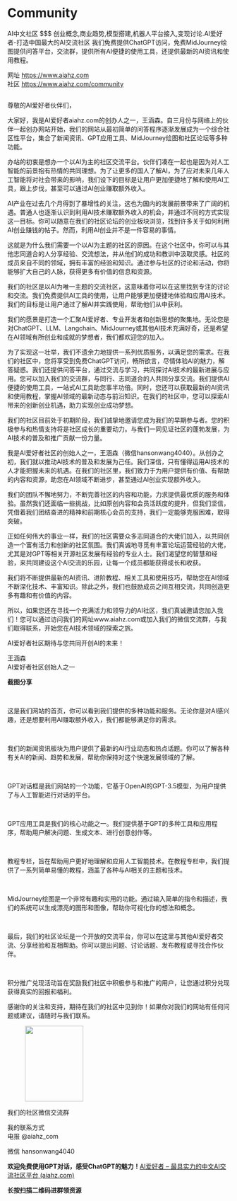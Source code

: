 # Community
AI中文社区 $$$ 创业概念,商业趋势,模型搭建,机器人平台接入,变现讨论.AI爱好者-打造中国最大的AI交流社区 我们免费提供ChatGPT访问，免费MidJourney绘图提供问答平台，交流群，提供所有AI便捷的使用工具，还提供最新的AI资讯和使用教程。


网址 https://www.aiahz.com
<br>
社区 https://www.aiahz.com/community

<!-- wp:image {"id":5177,"sizeSlug":"large","linkDestination":"none"} -->
<figure class="wp-block-image size-large"><img src="https://www.aiahz.com/wp-content/uploads/2023/06/chatgptzhinengyingyongzhiboyugaoshoujihaibao-1-1024x212.jpg" alt="" class="wp-image-5177"/></figure>
<!-- /wp:image -->

<!-- wp:paragraph -->
<p>尊敬的AI爱好者伙伴们，</p>
<!-- /wp:paragraph -->

<!-- wp:paragraph -->
<p>大家好，我是AI爱好者aiahz.com的创办人之一，王涵森。自三月份与网络上的伙伴一起创办网站开始，我们的网站从最初简单的问答程序逐渐发展成为一个综合社区性平台，集合了新闻资讯、GPT应用工具、MidJourney绘图和社区论坛等多种功能。</p>
<!-- /wp:paragraph -->

<!-- wp:paragraph -->
<p>办站的初衷是想办一个以AI为主的社区交流平台。伙伴们凑在一起也是因为对人工智能的前景抱有热情的共同理想。为了让更多的国人了解AI，为了应对未来几年人工智能将对社会带来的影响，我们设下的目标是让用户更加便捷地了解和使用AI工具，跟上步伐，甚至可以通过AI创业赚取额外收入。</p>
<!-- /wp:paragraph -->

<!-- wp:paragraph -->
<p>AI产业在过去几个月得到了暴增性的关注，这也为国内的发展前景带来了广阔的机遇。普通人也逐渐认识到利用AI技术赚取额外收入的机会，并通过不同的方式实现这一目标。你可以随意在我们的社区论坛的创业板块浏览，找到许多关于如何利用AI创业赚钱的帖子。然而，利用AI创业并不是一件容易的事情。</p>
<!-- /wp:paragraph -->

<!-- wp:paragraph -->
<p>这就是为什么我们需要一个以AI为主题的社区的原因。在这个社区中，你可以与其他志同道合的人分享经验、交流想法，并从他们的成功和教训中汲取灵感。社区的成员来自不同的领域，拥有丰富的经验和知识。通过参与社区的讨论和活动，你将能够扩大自己的人脉，获得更多有价值的信息和资源。</p>
<!-- /wp:paragraph -->

<!-- wp:paragraph -->
<p>我们的社区是以AI为唯一主题的交流社区，这意味着你可以在这里找到专注的讨论和交流。我们免费提供AI工具的使用，让用户能够更加便捷地体验和应用AI技术。我们的目标是让用户通过了解AI并实践使用，帮助他们从中获利。</p>
<!-- /wp:paragraph -->

<!-- wp:paragraph -->
<p>我们的愿景是打造一个汇聚AI爱好者、专业开发者和创新思想的聚集地。无论您是对ChatGPT、LLM、Langchain、MidJourney或其他AI技术充满好奇，还是希望在AI领域有所创业和成就的梦想者，我们都欢迎您的加入。</p>
<!-- /wp:paragraph -->

<!-- wp:paragraph -->
<p>为了实现这一壮举，我们不遗余力地提供一系列优质服务，以满足您的需求。在我们的社区中，您将享受到免费ChatGPT访问，畅所欲言，尽情体验AI的魅力，解答疑惑。我们还提供问答平台，通过交流与学习，共同探讨AI技术的最新进展与应用。您可以加入我们的交流群，与同行、志同道合的人共同分享交流。我们提供AI便捷的使用工具，一站式AI工具助您事半功倍。同时，您还可以获取最新的AI资讯和使用教程，掌握AI领域的最新动态与前沿知识。在我们的社区中，您可以探索AI带来的创新创业机遇，助力实现创业成功梦想。</p>
<!-- /wp:paragraph -->

<!-- wp:paragraph -->
<p>我们的社区目前处于初期阶段，我们诚挚地邀请您成为我们的早期参与者。您的积极参与和热情支持将是社区成长的重要动力。与我们一同见证社区的蓬勃发展，为AI技术的普及和推广贡献一份力量。</p>
<!-- /wp:paragraph -->

<!-- wp:paragraph -->
<p>我是AI爱好者社区的创始人之一，王涵森（微信hansonwang4040）。从创办之初，我们就以推动AI技术的普及和发展为己任。我们深信，只有懂得运用AI技术的人才能把握未来的机遇。在我们的社区里，我们致力于为用户提供有价值、有帮助的内容和资源，助您在AI领域不断进步，甚至通过AI创业实现额外收入。</p>
<!-- /wp:paragraph -->

<!-- wp:paragraph -->
<p>我们的团队不懈地努力，不断完善社区的内容和功能，力求提供最优质的服务和体验。虽然我们还面临一些挑战，比如原创内容和会员活跃度的提升，但我们坚信，凭借着我们团结奋进的精神和前期核心会员的支持，我们一定能够克服困难，取得突破。</p>
<!-- /wp:paragraph -->

<!-- wp:paragraph -->
<p>正如任何伟大的事业一样，我们的社区需要众多志同道合的大佬们加入，以共同创造一个富有活力和创新的社区氛围。我们真诚地寻觅有丰富论坛运营经验的大佬，尤其是对GPT等相关开源社区发展有经验的专业人士。我们渴望您的智慧和经验，来共同建设这个AI交流的乐园，让每一个成员都能获得成长和收获。</p>
<!-- /wp:paragraph -->

<!-- wp:paragraph -->
<p>我们将不断提供最新的AI资讯、进阶教程、相关工具和使用技巧，帮助您在AI领域不断深化技术、丰富知识。除此之外，我们也鼓励成员之间互相交流，共同创造更多有趣和有价值的内容。</p>
<!-- /wp:paragraph -->

<!-- wp:paragraph -->
<p>所以，如果您还在寻找一个充满活力和领导力的AI社区，我们真诚邀请您加入我们！您可以通过访问我们的网址www.aiahz.com或加入我们的微信交流群，与我们取得联系，开始您在AI技术领域的探索之旅。</p>
<!-- /wp:paragraph -->

<!-- wp:paragraph -->
<p>AI爱好者社区期待与您共同开创AI的未来！</p>
<!-- /wp:paragraph -->

<!-- wp:paragraph -->
<p>王涵森<br>AI爱好者社区创始人之一</p>
<!-- /wp:paragraph -->

<!-- wp:paragraph -->
<p></p>
<!-- /wp:paragraph -->

<!-- wp:paragraph -->
<p><strong>截图分享</strong><br></p>
<!-- /wp:paragraph -->

<!-- wp:image {"id":5426,"sizeSlug":"large","linkDestination":"none"} -->
<figure class="wp-block-image size-large"><img src="https://www.aiahz.com/wp-content/uploads/2023/06/weixinjietu20230619143941-1024x655.png" alt="" class="wp-image-5426"/></figure>
<!-- /wp:image -->

<!-- wp:paragraph -->
<p><br>这是我们网站的首页，你可以看到我们提供的多种功能和服务。无论你是对AI感兴趣，还是想要利用AI赚取额外收入，我们都能够满足你的需求。</p>
<!-- /wp:paragraph -->

<!-- wp:image {"id":5427,"sizeSlug":"full","linkDestination":"none"} -->
<figure class="wp-block-image size-full"><img src="https://www.aiahz.com/wp-content/uploads/2023/06/weixinjietu20230619143952.png" alt="" class="wp-image-5427"/></figure>
<!-- /wp:image -->

<!-- wp:paragraph -->
<p><br>我们的新闻资讯板块为用户提供了最新的AI行业动态和热点话题。你可以了解各种有关AI的新闻、趋势和发展，帮助你保持对这个快速发展领域的了解。</p>
<!-- /wp:paragraph -->

<!-- wp:image {"id":5429,"sizeSlug":"full","linkDestination":"none"} -->
<figure class="wp-block-image size-full"><img src="https://www.aiahz.com/wp-content/uploads/2023/06/weixinjietu20230619144200.png" alt="" class="wp-image-5429"/></figure>
<!-- /wp:image -->

<!-- wp:paragraph -->
<p><br>GPT对话框是我们网站的一个功能，它基于OpenAI的GPT-3.5模型，为用户提供了与人工智能进行对话的平台。</p>
<!-- /wp:paragraph -->

<!-- wp:image {"id":5428,"sizeSlug":"large","linkDestination":"none"} -->
<figure class="wp-block-image size-large"><img src="https://www.aiahz.com/wp-content/uploads/2023/06/weixinjietu20230619144102-1024x714.png" alt="" class="wp-image-5428"/></figure>
<!-- /wp:image -->

<!-- wp:paragraph -->
<p><br>GPT应用工具是我们的核心功能之一。我们提供基于GPT的多种工具和应用程序，帮助用户解决问题、生成文本、进行创意创作等。</p>
<!-- /wp:paragraph -->

<!-- wp:image {"id":5430,"sizeSlug":"full","linkDestination":"none"} -->
<figure class="wp-block-image size-full"><img src="https://www.aiahz.com/wp-content/uploads/2023/06/weixinjietu20230619144514.png" alt="" class="wp-image-5430"/></figure>
<!-- /wp:image -->

<!-- wp:paragraph -->
<p><br>教程专栏，旨在帮助用户更好地理解和应用人工智能技术。在教程专栏中，我们提供了一系列简单易懂的教程，涵盖了各种与AI相关的主题和技术。</p>
<!-- /wp:paragraph -->

<!-- wp:image {"id":5425,"sizeSlug":"large","linkDestination":"none"} -->
<figure class="wp-block-image size-large"><img src="https://www.aiahz.com/wp-content/uploads/2023/06/weixinjietu20230619143700-1024x721.png" alt="" class="wp-image-5425"/></figure>
<!-- /wp:image -->

<!-- wp:paragraph -->
<p><br>MidJourney绘图是一个非常有趣和实用的功能。通过输入简单的指令和描述，我们的系统可以生成漂亮的图形和图像，帮助你可视化你的想法和概念。</p>
<!-- /wp:paragraph -->

<!-- wp:image {"id":5424,"sizeSlug":"large","linkDestination":"none"} -->
<figure class="wp-block-image size-large"><img src="https://www.aiahz.com/wp-content/uploads/2023/06/weixinjietu20230619142920-1024x687.png" alt="" class="wp-image-5424"/></figure>
<!-- /wp:image -->

<!-- wp:paragraph -->
<p><br>最后，我们的社区论坛是一个开放的交流平台，你可以在这里与其他AI爱好者交流、分享经验和互相帮助。你可以提出问题、讨论话题、发布教程或寻找合作伙伴。</p>
<!-- /wp:paragraph -->

<!-- wp:image {"id":5420,"sizeSlug":"full","linkDestination":"none"} -->
<figure class="wp-block-image size-full"><img src="https://www.aiahz.com/wp-content/uploads/2023/06/weixinjietu20230619141803.jpg" alt="" class="wp-image-5420"/></figure>
<!-- /wp:image -->

<!-- wp:paragraph -->
<p><br>积分推广兑现活动旨在奖励我们社区中积极参与和推广的用户，让您通过积分兑现获得真实的回报和福利。</p>
<!-- /wp:paragraph -->

<!-- wp:paragraph -->
<p>感谢你的关注和支持，期待在我们的社区中见到你！如果你对我们的网站有任何问题或建议，请随时与我们联系。</p>
<!-- /wp:paragraph -->

<!-- wp:image {"id":5433,"width":132,"height":171,"sizeSlug":"full","linkDestination":"none"} -->
<figure class="wp-block-image size-full is-resized"><img src="https://www.aiahz.com/wp-content/uploads/2023/06/20230617_072943.jpg" alt="" class="wp-image-5433" width="132" height="171"/></figure>
<!-- /wp:image -->

<!-- wp:paragraph -->
<p>我们的社区微信交流群</p>
<!-- /wp:paragraph -->

<!-- wp:paragraph -->
<p>我的联系方式<br>电报 @aiahz_com</p>
<!-- /wp:paragraph -->

<!-- wp:paragraph -->
<p>微信 hansonwang4040</p>
<!-- /wp:paragraph -->

<!-- wp:paragraph -->
<p><strong>欢迎免费使用GPT对话，感受ChatGPT的魅力！</strong><a href="https://www.gptluntan.com/chatgpt/"></a><a href="https://www.aiahz.com/">AI爱好者 – 最具实力的中文AI交流社区平台 (aiahz.com)</a></p>
<!-- /wp:paragraph -->

<!-- wp:paragraph {"align":"center"} -->
<p class="has-text-align-center"><strong>长按扫描二维码进群领资源</strong></p>
<!-- /wp:paragraph -->

<!-- wp:image {"id":3991} -->
<figure class="wp-block-image"><img src="https://www.aiahz.com/wp-content/uploads/2023/06/1.gif" alt="" class="wp-image-3991"/></figure>
<!-- /wp:image -->
